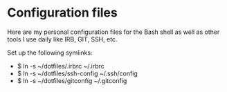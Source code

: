 # Configuration files

Here are my personal configuration files for the Bash shell
as well as other tools I use daily like IRB, GIT, SSH, etc.

Set up the following symlinks:

* $ ln -s ~/dotfiles/.irbrc ~/.irbrc 
* $ ln -s ~/dotfiles/ssh-config ~/.ssh/config 
* $ ln -s ~/dotfiles/gitconfig ~/.gitconfig